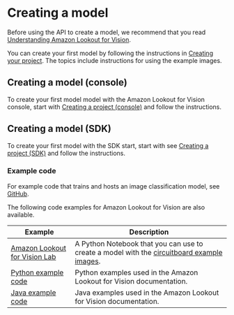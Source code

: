 # Creating a model<a name="getting-started-create-first-model"></a>

Before using the API to create a model, we recommend that you read [Understanding Amazon Lookout for Vision](understanding.md)\.

You can create your first model by following the instructions in [Creating your project](model-create-project.md)\. The topics include instructions for using the example images\. 

## Creating a model \(console\)<a name="w160aac16c15b7"></a>

To create your first model model with the Amazon Lookout for Vision console, start with [Creating a project \(console\)](model-create-project.md#create-project-console) and follow the instructions\. 

## Creating a model \(SDK\)<a name="w160aac16c15b9"></a>

To create your first model with the SDK start, start with see [Creating a project \(SDK\)](model-create-project.md#create-project-sdk) and follow the instructions\.

### Example code<a name="w160aac16c15b9b5"></a>

For example code that trains and hosts an image classification model, see [GitHub](https://github.com/awsdocs/aws-doc-sdk-examples/blob/main/python/example_code/lookoutvision/train_host.py)\. 

The following code examples for Amazon Lookout for Vision are also available\.


| Example | Description | 
| --- | --- | 
|  [Amazon Lookout for Vision Lab](https://github.com/aws-samples/amazon-lookout-for-vision/blob/main/Amazon%20Lookout%20for%20Vision%20Lab.ipynb)  |  A Python Notebook that you can use to create a model with the [circuitboard example images](su-prepare-example-images.md)\.  | 
|  [Python example code](https://github.com/awsdocs/aws-doc-sdk-examples/tree/master/python/example_code/lookoutvision)  |  Python examples used in the Amazon Lookout for Vision documentation\.  | 
|  [Java example code](https://github.com/awsdocs/aws-doc-sdk-examples/tree/main/javav2/example_code/lookoutvision)  |  Java examples used in the Amazon Lookout for Vision documentation\.  | 